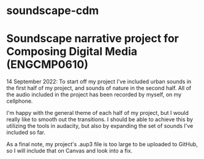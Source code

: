 # soundscape-cdm
<h1>Soundscape narrative project for Composing Digital Media (ENGCMP0610)</h1>

14 September 2022:
To start off my project I've included urban sounds in the first half of my project, and sounds of nature in the second half.
All of the audio included in the project has been recorded by myself, on my cellphone.

I'm happy with the general theme of each half of my project, but I would really like to smooth out the transitions. I should be able to achieve this by utilizing the tools in audacity, but also by expanding the set of sounds I've included so far.

As a final note, my project's .aup3 file is too large to be uploaded to GitHub, so I will include that on Canvas and look into a fix.
